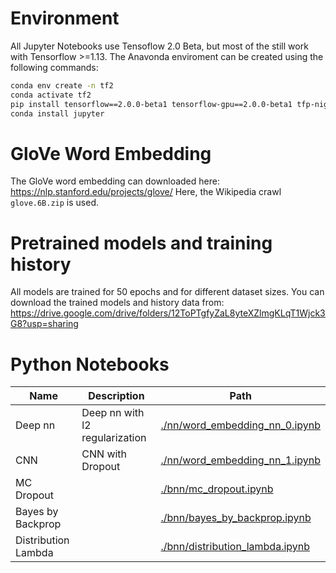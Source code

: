 # Environment

All Jupyter Notebooks use Tensoflow 2.0 Beta, but most of the still work with Tensorflow >=1.13.
The Anavonda enviroment can be created using the following commands:

```sh
conda env create -n tf2
conda activate tf2
pip install tensorflow==2.0.0-beta1 tensorflow-gpu==2.0.0-beta1 tfp-nightly matplotlib nltk pandas
conda install jupyter
```

# GloVe Word Embedding

The GloVe word embedding can downloaded here: https://nlp.stanford.edu/projects/glove/
Here, the Wikipedia crawl `glove.6B.zip` is used.

# Pretrained models and training history

All models are trained for 50 epochs and for different dataset sizes. You can download the trained models and history data from:
https://drive.google.com/drive/folders/12ToPTgfyZaL8yteXZlmgKLqT1Wjck3G8?usp=sharing

# Python Notebooks

| Name                | Description                    | Path                                                                |
| ------------------- | ------------------------------ | ------------------------------------------------------------------- |
| Deep nn             | Deep nn with l2 regularization | [./nn/word_embedding_nn_0.ipynb](./nn/word_embedding_nn_0.ipynb)    |
| CNN                 | CNN with Dropout               | [./nn/word_embedding_nn_1.ipynb](./nn/word_embedding_nn_1.ipynb)    |
| MC Dropout          |                                | [./bnn/mc_dropout.ipynb](./bnn/mc_dropout.ipynb)                    |
| Bayes by Backprop   |                                | [./bnn/bayes_by_backprop.ipynb](./bnn/bayes_by_backprop.ipynb)      |
| Distribution Lambda |                                | [./bnn/distribution_lambda.ipynb](./bnn/distribution_lambda.ipynbb) |
